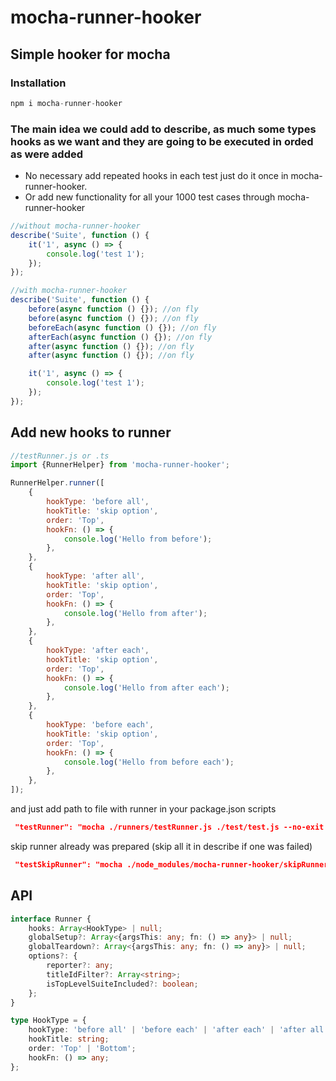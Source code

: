 # mocha-runner-hooker

## Simple hooker for mocha

### Installation

```javascript
npm i mocha-runner-hooker
```

### The main idea we could add to describe, as much some types hooks as we want and they are going to be executed in orded as were added

-   No necessary add repeated hooks in each test just do it once in mocha-runner-hooker.
-   Or add new functionality for all your 1000 test cases through mocha-runner-hooker

```javascript
//without mocha-runner-hooker
describe('Suite', function () {
    it('1', async () => {
        console.log('test 1');
    });
});
```

```javascript
//with mocha-runner-hooker
describe('Suite', function () {
    before(async function () {}); //on fly
    before(async function () {}); //on fly
    beforeEach(async function () {}); //on fly
    afterEach(async function () {}); //on fly
    after(async function () {}); //on fly
    after(async function () {}); //on fly

    it('1', async () => {
        console.log('test 1');
    });
});
```

## Add new hooks to runner

```javascript
//testRunner.js or .ts
import {RunnerHelper} from 'mocha-runner-hooker';

RunnerHelper.runner([
    {
        hookType: 'before all',
        hookTitle: 'skip option',
        order: 'Top',
        hookFn: () => {
            console.log('Hello from before');
        },
    },
    {
        hookType: 'after all',
        hookTitle: 'skip option',
        order: 'Top',
        hookFn: () => {
            console.log('Hello from after');
        },
    },
    {
        hookType: 'after each',
        hookTitle: 'skip option',
        order: 'Top',
        hookFn: () => {
            console.log('Hello from after each');
        },
    },
    {
        hookType: 'before each',
        hookTitle: 'skip option',
        order: 'Top',
        hookFn: () => {
            console.log('Hello from before each');
        },
    },
]);
```

and just add path to file with runner in your package.json scripts

```json
 "testRunner": "mocha ./runners/testRunner.js ./test/test.js --no-exit || exit 0",
```

skip runner already was prepared (skip all it in describe if one was failed)

```json
 "testSkipRunner": "mocha ./node_modules/mocha-runner-hooker/skipRunner.js ./test/test.js --no-exit || exit 0",
```

## API

```Typescript
interface Runner {
    hooks: Array<HookType> | null;
    globalSetup?: Array<{argsThis: any; fn: () => any}> | null;
    globalTeardown?: Array<{argsThis: any; fn: () => any}> | null;
    options?: {
        reporter?: any;
        titleIdFilter?: Array<string>;
        isTopLevelSuiteIncluded?: boolean;
    };
}

type HookType = {
    hookType: 'before all' | 'before each' | 'after each' | 'after all';
    hookTitle: string;
    order: 'Top' | 'Bottom';
    hookFn: () => any;
};
```
